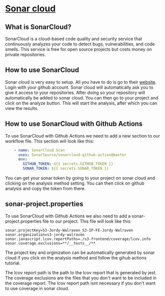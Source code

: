 # [Sonar cloud](https://sonarcloud.io/)

## What is SonarCloud?
SonarCloud is a cloud-based code quality and security service that continuously analyzes your code to detect bugs, vulnerabilities, and code smells. This service is free for open source projects but costs money on private repositories. 


## How to use SonarCloud
Sonar cloud is very easy to setup. All you have to do is go to their [website](https://sonarcloud.io/). Login with your github account. Sonar cloud will automatically ask you to give it access to your repositories. After doing so your repository will automatically be added to sonar cloud. You can then go to your project and click on the analyze button. This will start the analysis, after which you can view the results. 

## How to use SonarCloud with Github Actions
To use SonarCloud with Github Actions we need to add a new section to our workflow file. This section will look like this:
```yml
    - name: SonarCloud Scan
      uses: SonarSource/sonarcloud-github-action@master
      env:
        GITHUB_TOKEN: ${{ secrets.GITHUB_TOKEN }} 
        SONAR_TOKEN: ${{ secrets.SONAR_TOKEN }}
```

You can get your sonar token by going to your project on sonar cloud and clicking on the analysis method setting. You can then click on github analysis and copy the token from there. 

## sonar-project.properties
To use SonarCloud with Github Actions we also need to add a sonar-project.properties file to our project. This file will look like this:
```properties
sonar.projectKey=S3-Jordy-Walraven_S3-IP-FE-Jordy-Walraven
sonar.organization=s3-jordy-walraven
sonar.javascript.lcov.reportPaths=./s3-frontend/coverage/lcov.info
sonar.coverage.exclusions=**/__tests__/**
```

The project key and orginization can be automatically generated by sonar cloud if you click on the analysis method and follow the gihub actions tutorial. 

The lcov report path is the path to the lcov report that is generated by jest. The coverage exclusions are the files that you don't want to be included in the coverage report.
The lcov report path isnt necessary if you don't want to use coverage in sonar cloud.

